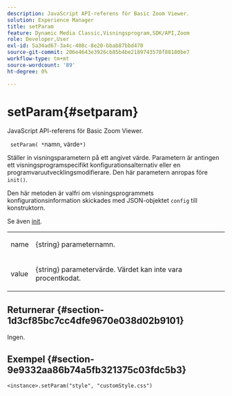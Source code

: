 ```yaml
---
description: JavaScript API-referens för Basic Zoom Viewer.
solution: Experience Manager
title: setParam
feature: Dynamic Media Classic,Visningsprogram,SDK/API,Zoom
role: Developer,User
exl-id: 5a34ad67-3a4c-408c-8e20-bbab87bbd470
source-git-commit: 206e4643e3926cb85b4be2189743578f88180be7
workflow-type: tm+mt
source-wordcount: '89'
ht-degree: 0%

---
```


# setParam{#setparam}

JavaScript API-referens för Basic Zoom Viewer.

` setParam( *`namn, värde`*)`

Ställer in visningsparametern på ett angivet värde. Parametern är antingen ett visningsprogramspecifikt konfigurationsalternativ eller en programvaruutvecklingsmodifierare. Den här parametern anropas före `init()`.

Den här metoden är valfri om visningsprogrammets konfigurationsinformation skickades med JSON-objektet `config` till konstruktorn.

Se även [init](../../../c-html5-s7-aem-asset-viewers/c-html5-20-basic-zoom-viewer-about/c-html5-20-basic-zoom-viewer-javascriptapiref/r-html5-basic-zoom-viewer-20-javascriptapiref-init.md#reference-aee94dd92a28410784f7a1792e28683b).

<table id="table_896DFF34A68A403DB93A6D597461A573"> 
 <tbody> 
  <tr> 
   <td colname="col1"> <p> <span class="codeph"> <span class="varname"> name  </span> </span> </p> </td> 
   <td colname="col2"> <p> <span class="codeph"> {string}  </span> parameternamn. </p> </td> 
  </tr> 
  <tr> 
   <td colname="col1"> <p> <span class="codeph"> <span class="varname"> value  </span> </span> </p> </td> 
   <td colname="col2"> <p> <span class="codeph"> {string}  </span> parametervärde. Värdet kan inte vara procentkodat. </p> </td> 
  </tr> 
 </tbody> 
</table>

## Returnerar {#section-1d3cf85bc7cc4dfe9670e038d02b9101}

Ingen.

## Exempel {#section-9e9332aa86b74a5fb321375c03fdc5b3}

```
<instance>.setParam("style", "customStyle.css")
```
